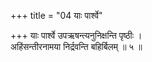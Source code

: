 +++
title = "04 याः पार्श्वे"

+++
याः पार्श्वे उपऋषन्त्यनुनिक्षन्ति पृष्ठीः ।  
अहिंसन्तीरनामया निर्द्रवन्ति बहिर्बिलम् ॥ ५ ॥